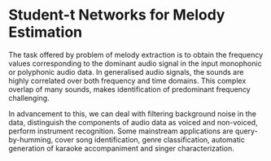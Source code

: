 # Student-t Networks for Melody Estimation

The task offered by problem of melody extraction is to obtain the frequency values corresponding to the dominant audio signal in the input monophonic or polyphonic audio data. In generalised audio signals, the sounds are highly correlated over both frequency and time domains. This complex overlap of many sounds, makes identification of predominant frequency challenging.

In advancement to this, we can deal with filtering background noise in the data, distinguish the components of audio data as voiced and non-voiced, perform instrument recognition. Some mainstream applications are query-by-humming, cover song identification, genre classification, automatic generation of karaoke accompaniment and singer characterization.
